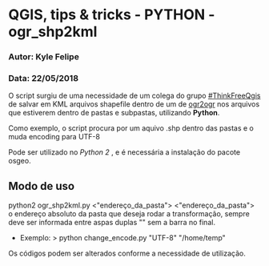 # QGIS, tips & tricks - PYTHON - ogr_shp2kml

### Autor: Kyle Felipe
### Data: 22/05/2018

O script surgiu de uma necessidade de um colega do grupo [#ThinkFreeQgis](https://t.me/thinkfreeqgis) de salvar em KML arquivos shapefile dentro de um de [ogr2ogr](http://www.gdal.org/ogr2ogr.html) nos arquivos que estiverem dentro de pastas e subpastas, utilizando __Python__. 

Como exemplo, o script procura por um aquivo .shp dentro das pastas e o muda encoding para UTF-8

Pode ser utilizado no _Python 2_ , e é necessária a instalação do pacote osgeo.

## Modo de uso

python2 ogr_shp2kml.py <"endereço_da_pasta">
<"endereço_da_pasta"> o endereço absoluto da pasta que deseja rodar a transformação, sempre deve ser informada entre aspas duplas "" sem a barra no final.

* Exemplo: > python change_encode.py "UTF-8" "/home/temp"

Os códigos podem ser alterados conforme a necessidade de utilização.
